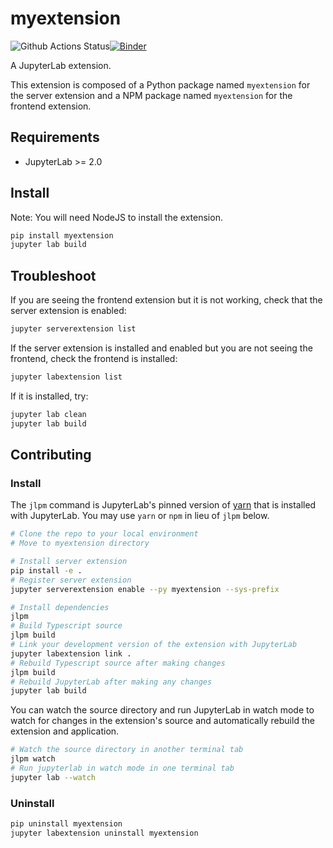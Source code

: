 # myextension

![Github Actions Status](https://github.com/my_name/myextension/workflows/Build/badge.svg)[![Binder](https://mybinder.org/badge_logo.svg)](https://mybinder.org/v2/gh/my_name/myextension/master?urlpath=lab)

A JupyterLab extension.


This extension is composed of a Python package named `myextension`
for the server extension and a NPM package named `myextension`
for the frontend extension.


## Requirements

* JupyterLab >= 2.0

## Install

Note: You will need NodeJS to install the extension.

```bash
pip install myextension
jupyter lab build
```

## Troubleshoot

If you are seeing the frontend extension but it is not working, check
that the server extension is enabled:

```bash
jupyter serverextension list
```

If the server extension is installed and enabled but you are not seeing
the frontend, check the frontend is installed:

```bash
jupyter labextension list
```

If it is installed, try:

```bash
jupyter lab clean
jupyter lab build
```

## Contributing

### Install

The `jlpm` command is JupyterLab's pinned version of
[yarn](https://yarnpkg.com/) that is installed with JupyterLab. You may use
`yarn` or `npm` in lieu of `jlpm` below.

```bash
# Clone the repo to your local environment
# Move to myextension directory

# Install server extension
pip install -e .
# Register server extension
jupyter serverextension enable --py myextension --sys-prefix

# Install dependencies
jlpm
# Build Typescript source
jlpm build
# Link your development version of the extension with JupyterLab
jupyter labextension link .
# Rebuild Typescript source after making changes
jlpm build
# Rebuild JupyterLab after making any changes
jupyter lab build
```

You can watch the source directory and run JupyterLab in watch mode to watch for changes in the extension's source and automatically rebuild the extension and application.

```bash
# Watch the source directory in another terminal tab
jlpm watch
# Run jupyterlab in watch mode in one terminal tab
jupyter lab --watch
```

### Uninstall

```bash
pip uninstall myextension
jupyter labextension uninstall myextension
```
